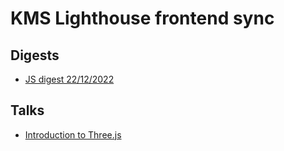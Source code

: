 # KMS Lighthouse frontend sync

## Digests
- [JS digest 22/12/2022](./js-digest-22-12-22.md)

## Talks
- [Introduction to Three.js](./introduction-to-three-js.md)
